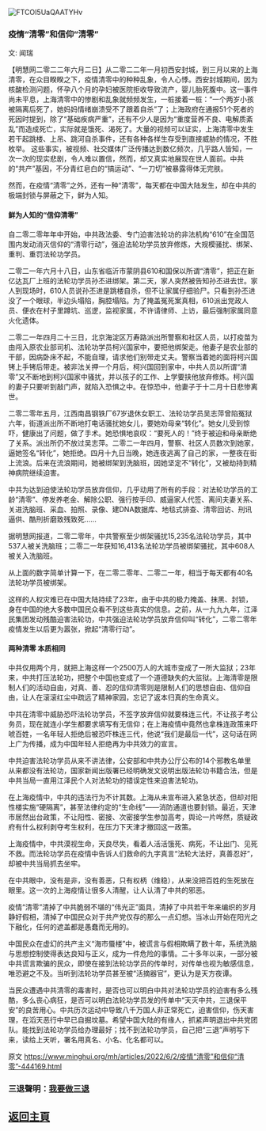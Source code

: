 ![FTCOI5UaQAATYHv](https://user-images.githubusercontent.com/79625284/171593625-4ee577a8-6f23-4033-9d41-c5046cfc96d2.png)

### 疫情“清零”和信仰“清零”

文: 闻瑞

【明慧网二零二二年六月二日】从二零二二年一月初西安封城，到三月以来的上海清零，在众目睽睽之下，疫情清零中的种种乱象，令人心悸。西安封城期间，因为核酸检测问题，怀孕八个月的孕妇被医院拒收导致流产，婴儿胎死腹中。这一事件尚未平息，上海清零中的惨剧和乱象就频频发生，一桩接着一桩：“一个两岁小孩被隔离后死了，她妈妈情绪崩溃受不了跟着自杀”了；上海政府在通报51个死者的死因时提到，除了“基础疾病严重”，还有不少人是因为“重度营养不良、电解质紊乱”而造成死亡，实际就是饿死、渴死了。大量的视频可以证实，上海清零中发生若干起跳楼、上吊、跳河自杀事件，还有各种各样生存受到直接威胁的情况，不胜枚举。
这些事实，被视频、社交媒体广泛传播达到数亿频次，几乎路人皆知，一次一次的现实悲剧，令人难以置信，然而，却又真实地展现在世人面前。中共的“共产”基因，不分青红皂白的“搞运动”、“一刀切”被暴露得体无完肤。

然而，在疫情“清零”之外，还有一种“清零”，每天都在中国大陆发生，却在中共的极端封锁与屏蔽之下，鲜为人知。

#### 鲜为人知的“信仰清零”

自二零二零年年中开始，中共政法委、专门迫害法轮功的非法机构“610”在全国范围内发动消灭信仰的“清零行动”，强迫法轮功学员放弃修炼，大规模骚扰、绑架、重判、重罚法轮功学员。

二零二一年六月十八日，山东省临沂市蒙阴县610和国保以所谓“清零”，把正在新亿达瓦厂上班的法轮功学员孙丕进绑架。第二天，家人突然被告知孙丕进去世。家人到现场时，610人员说孙丕进是跳楼自杀，但不让家属仔细验尸。只看到孙丕进没了一个眼球，半边头塌陷，胸腔塌陷。为了掩盖冤死案真相，610派出党政人员、便衣在村子里蹲坑、巡逻，监视家属，不许请律师、上访，最后强制家属同意火化遗体。

二零二一年四月二十三日，北京海淀区万寿路派出所警察和社区人员，以打疫苗为由闯入原农业部司机、法轮功学员柯兴国家中，要把他绑架走。他妻子是农业部的干部，因病卧床不起，不能自理，请求他们别带走丈夫。警察当着她的面将柯兴国铐上手铐后带走。被非法关押一个月后，柯兴国回到家中，中共人员以所谓“清零”又不断地到柯兴国家中骚扰，并以孩子的工作、上学要挟他放弃修炼。柯兴国的妻子只要听到敲门声，就陷入恐惧之中。在惊恐中，他妻子于十二月十日悲惨离世。

二零二零年五月，江西南昌钢铁厂67岁退休女职工、法轮功学员吴志萍曾陷冤狱六年，街道派出所不断地打电话骚扰她女儿，要她劝母亲“转化”。她女儿受到惊吓，健康出了问题，做了手术。她恐惧地哀叹：“要死人的！”终于被迫和母亲断绝了关系。派出所仍不放过吴志萍。二零二一年四月，警察、社区人员数次到她家，逼她签名“转化”，她拒绝。四月十九日当晚，她连夜逃离了自己的家，一整夜在街上流浪。后来在流浪期间，她被绑架到洗脑班，因她坚定不“转化”，又被劫持到精神病院继续迫害。

中共为达到迫使法轮功学员放弃信仰，几乎动用了所有的手段：对法轮功学员的工龄“清零”、停发养老金、解除公职、强行按手印、威逼家人代签、离间夫妻关系、关进洗脑班、采血、拍照、录像、建DNA数据库、地毯式排查、清零回访、刑讯逼供、酷刑折磨致残致死……

据明慧网报道，二零二零年，中共警察至少绑架骚扰15,235名法轮功学员，其中537人被关洗脑班；二零二一年获知16,413名法轮功学员被绑架骚扰，其中608人被关入洗脑班。

从上面的数字简单计算一下，在二零二零年、二零二一年，相当于每天都有40名法轮功学员被绑架。

这样的人权灾难已在中国大陆持续了23年，由于中共的极力掩盖、抹黑、封锁，身在中国的绝大多数中国民众看不到这些真实的信息。之前，从一九九九年，江泽民集团发动残酷迫害法轮功，中共强迫法轮功学员放弃信仰叫“转化”，二零二零年疫情发生以后更为嚣张，掀起“清零行动”。

#### 两种清零 本质相同

中共仅用两个月，就把上海这样一个2500万人的大城市变成了一所大监狱；23年来，中共打压法轮功，把整个中国也变成了一个道德缺失的大监狱。上海清零是限制人们的活动自由，对真、善、忍的信仰清零则是限制人们的思想自由、信仰自由，让人在滚滚红尘中疏远了精神家园，忘记了返本归真的生命真义。

中共在清零中威胁恐吓法轮功学员，不签字放弃信仰就要株连三代，不让孩子考公务员，现在就连小学生都要求填写有无信仰；在上海疫情中竟然也拿株连政策来吓唬百姓，一名年轻人拒绝后被恐吓株连三代，他说“我们是最后一代”，这句话在网上广为传播，成为中国年轻人拒绝再为中共效力的宣言。

中共迫害法轮功学员从来不讲法律，公安部和中共办公厅公布的14个邪教名单里从来都没有法轮功，国家新闻出版署已经明确发文说明出版法轮功书籍合法，但是中共当局一直用江泽民个人对法轮功的错误定性来迫害法轮功。

在上海疫情中，中共的违法行为不计其数。上海从未宣布进入紧急状态，但却对阳性楼实施“硬隔离”，甚至法律约定的“生命线”——消防通道也要封锁。最近，天津市居然出台政策，不让阳性、密接、次密接学生参加高考，舆论一片哗然，质疑政府有什么权利剥夺考生权利，在压力下天津才撤回这一政策。

上海疫情中，中共漠视生命，天良尽失，看着人活活饿死、病死，不让出门、见死不救。而法轮功学员在疫情中告诉人们救命的九字真言“法轮大法好，真善忍好”，却被中共当局抓去坐牢。

在中共眼中，没有是非，没有善恶，只有权柄（维稳），从来没把百姓的生死放在眼里。这一次的上海疫情让很多人清醒，让人认清了中共的邪恶。

疫情“清零”清掉了中共脆弱不堪的“伟光正”面具，清掉了中共若干年来编织的岁月静好假相，清掉了中国民众对于共产党仅存的那么一点幻想。当冰山开始在阳光之下融化，任何的遮盖都是愚蠢而无用的。

中国民众在虚幻的共产主义“海市蜃楼”中，被谎言与假相欺瞒了数十年，系统洗脑与思想控制使得表达良知与正义，成为一件危险的事情。二十多年以来，一部分被中共谎言欺骗的民众，即使在接到法轮功学员的传单时，对传单也视为敏感信息，唯恐避之不及。当听到法轮功学员甚至被“活摘器官”，更认为是天方夜谭。

当民众遭遇中共清零的毒害时，是否也可以明白中共对法轮功学员的迫害有多么残酷，多么丧心病狂，是否可以明白法轮功学员发的传单中“天灭中共，三退保平安”的良苦用心。中共历次运动中导致八千万国人非正常死亡，迫害信仰，伤天害理，在滔天恶行中早已自掘坟墓。希望中国大陆的有缘人，抓紧声明退出中共党团队。能找到法轮功学员给办理最好；找不到法轮功学员，自己把“三退”声明写下来，读给上天听，署名用真名、小名、化名都可以。

原文 https://www.minghui.org/mh/articles/2022/6/2/疫情“清零”和信仰“清零”-444169.html

### 三退聲明：[我要做三退](https://tuidang.epochtimes.com/)

## [返回主頁](https://git.io/Js3EY)
